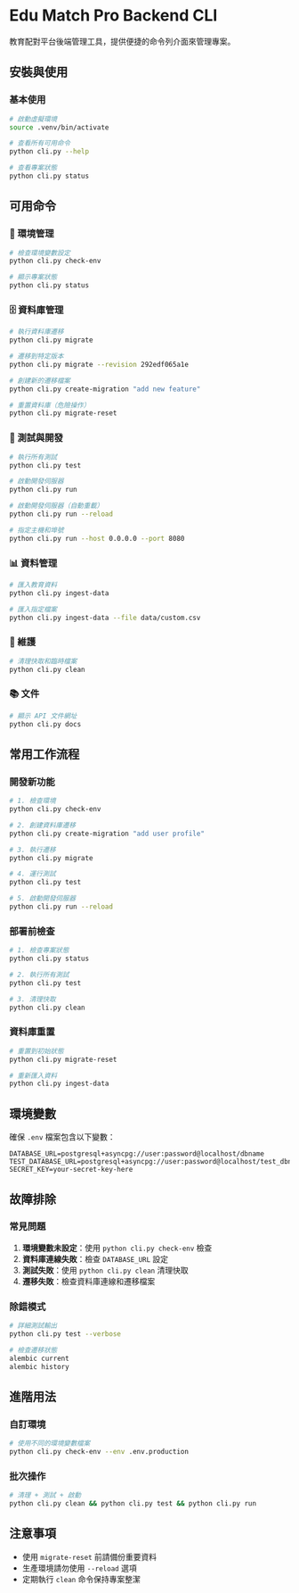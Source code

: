 # Edu Match Pro Backend CLI

教育配對平台後端管理工具，提供便捷的命令列介面來管理專案。

## 安裝與使用

### 基本使用
```bash
# 啟動虛擬環境
source .venv/bin/activate

# 查看所有可用命令
python cli.py --help

# 查看專案狀態
python cli.py status
```

## 可用命令

### 🔧 環境管理
```bash
# 檢查環境變數設定
python cli.py check-env

# 顯示專案狀態
python cli.py status
```

### 🗄️ 資料庫管理
```bash
# 執行資料庫遷移
python cli.py migrate

# 遷移到特定版本
python cli.py migrate --revision 292edf065a1e

# 創建新的遷移檔案
python cli.py create-migration "add new feature"

# 重置資料庫（危險操作）
python cli.py migrate-reset
```

### 🧪 測試與開發
```bash
# 執行所有測試
python cli.py test

# 啟動開發伺服器
python cli.py run

# 啟動開發伺服器（自動重載）
python cli.py run --reload

# 指定主機和埠號
python cli.py run --host 0.0.0.0 --port 8080
```

### 📊 資料管理
```bash
# 匯入教育資料
python cli.py ingest-data

# 匯入指定檔案
python cli.py ingest-data --file data/custom.csv
```

### 🧹 維護
```bash
# 清理快取和臨時檔案
python cli.py clean
```

### 📚 文件
```bash
# 顯示 API 文件網址
python cli.py docs
```

## 常用工作流程

### 開發新功能
```bash
# 1. 檢查環境
python cli.py check-env

# 2. 創建資料庫遷移
python cli.py create-migration "add user profile"

# 3. 執行遷移
python cli.py migrate

# 4. 運行測試
python cli.py test

# 5. 啟動開發伺服器
python cli.py run --reload
```

### 部署前檢查
```bash
# 1. 檢查專案狀態
python cli.py status

# 2. 執行所有測試
python cli.py test

# 3. 清理快取
python cli.py clean
```

### 資料庫重置
```bash
# 重置到初始狀態
python cli.py migrate-reset

# 重新匯入資料
python cli.py ingest-data
```

## 環境變數

確保 `.env` 檔案包含以下變數：
```env
DATABASE_URL=postgresql+asyncpg://user:password@localhost/dbname
TEST_DATABASE_URL=postgresql+asyncpg://user:password@localhost/test_dbname
SECRET_KEY=your-secret-key-here
```

## 故障排除

### 常見問題
1. **環境變數未設定**：使用 `python cli.py check-env` 檢查
2. **資料庫連線失敗**：檢查 `DATABASE_URL` 設定
3. **測試失敗**：使用 `python cli.py clean` 清理快取
4. **遷移失敗**：檢查資料庫連線和遷移檔案

### 除錯模式
```bash
# 詳細測試輸出
python cli.py test --verbose

# 檢查遷移狀態
alembic current
alembic history
```

## 進階用法

### 自訂環境
```bash
# 使用不同的環境變數檔案
python cli.py check-env --env .env.production
```

### 批次操作
```bash
# 清理 + 測試 + 啟動
python cli.py clean && python cli.py test && python cli.py run
```

## 注意事項

- 使用 `migrate-reset` 前請備份重要資料
- 生產環境請勿使用 `--reload` 選項
- 定期執行 `clean` 命令保持專案整潔
